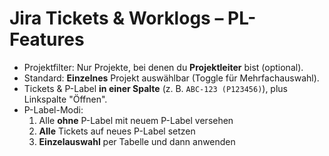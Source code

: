 # Jira Tickets & Worklogs – PL-Features
- Projektfilter: Nur Projekte, bei denen du **Projektleiter** bist (optional).
- Standard: **Einzelnes** Projekt auswählbar (Toggle für Mehrfachauswahl).
- Tickets & P-Label **in einer Spalte** (z. B. `ABC-123 (P123456)`), plus Linkspalte "Öffnen".
- P-Label-Modi:
  1) Alle **ohne** P-Label mit neuem P-Label versehen
  2) **Alle** Tickets auf neues P-Label setzen
  3) **Einzelauswahl** per Tabelle und dann anwenden
